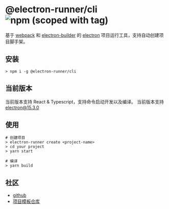 # @electron-runner/cli ![npm (scoped with tag)](https://img.shields.io/npm/v/@electron-runner/cli/latest) 

基于 [webpack](https://webpack.js.org/) 和 [electron-builder](https://www.electron.build/) 的
[electron](http://www.electronjs.org/) 项目运行工具，支持自动创建项目脚手架。


## 安装
```shell
> npm i -g @electron-runner/cli
```

## 当前版本
当前版本支持 React & Typescript，支持命令启动开发以及编译。
当前版本支持 electron@15.3.0

## 使用
```shell
# 创建项目
> electron-runner create <project-name>
> cd your project
> yarn start

# 编译
> yarn build
```


## 社区

- [github](https://github.com/leo-ran/electron-runner-cli)
- [项目模板仓库](https://github.com/leo-ran/electron-template)
